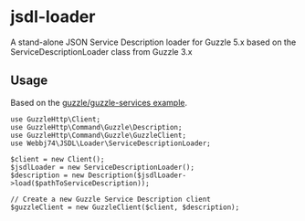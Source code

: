 # jsdl-loader
A stand-alone JSON Service Description loader for Guzzle 5.x based on the ServiceDescriptionLoader class from Guzzle 3.x

## Usage

Based on the [guzzle/guzzle-services example](https://github.com/guzzle/guzzle-services/blob/0.5.0/README.rst).

```
use GuzzleHttp\Client;
use GuzzleHttp\Command\Guzzle\Description;
use GuzzleHttp\Command\Guzzle\GuzzleClient;
use Webbj74\JSDL\Loader\ServiceDescriptionLoader;

$client = new Client();
$jsdlLoader = new ServiceDescriptionLoader();
$description = new Description($jsdlLoader->load($pathToServiceDescription));

// Create a new Guzzle Service Description client
$guzzleClient = new GuzzleClient($client, $description);
```
